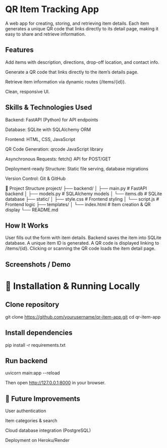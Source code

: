 # QR Item Tracking App

A web app for creating, storing, and retrieving item details. Each item generates a unique QR code that links directly to its detail page, making it easy to share and retrieve information.

## Features

Add items with description, directions, drop-off location, and contact info.

Generate a QR code that links directly to the item’s details page.

Retrieve item information via dynamic routes (/items/{id}).

Clean, responsive UI.

## Skills & Technologies Used

Backend: FastAPI (Python) for API endpoints

Database: SQLite with SQLAlchemy ORM

Frontend: HTML, CSS, JavaScript

QR Code Generation: qrcode JavaScript library

Asynchronous Requests: fetch() API for POST/GET

Deployment-ready Structure: Static file serving, database migrations

Version Control: Git & GitHub

📂 Project Structure
project/
├── backend/
│   ├── main.py          # FastAPI backend
│   ├── models.py        # SQLAlchemy models
│   └── items.db         # SQLite database
├── static/
│   ├── style.css        # Frontend styling
│   └── script.js        # Frontend logic
├── templates/
│   └── index.html       # Item creation & QR display
└── README.md

## How It Works

User fills out the form with item details.
Backend saves the item into SQLite database.
A unique item ID is generated.
A QR code is displayed linking to /items/{id}.
Clicking or scanning the QR code loads the item detail page.

## Screenshots / Demo


# 🔧 Installation & Running Locally
## Clone repository
git clone https://github.com/yourusername/qr-item-app.git
cd qr-item-app

## Install dependencies
pip install -r requirements.txt

## Run backend
uvicorn main:app --reload


Then open http://127.0.0.1:8000 in your browser.

## 🌟 Future Improvements

User authentication

Item categories & search

Cloud database integration (PostgreSQL)

Deployment on Heroku/Render
